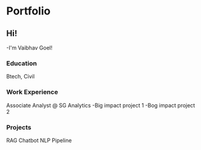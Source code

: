 # Portfolio

## Hi! 
-I'm Vaibhav Goel!

### Education
Btech, Civil

### Work Experience
Associate Analyst @ SG Analytics
-Big impact project 1
-Bog impact project 2

### Projects
RAG Chatbot
NLP Pipeline
